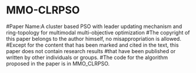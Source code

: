# MMO-CLRPSO
#Paper Name:A cluster based PSO with leader updating mechanism and ring-topology for multimodal multi-objective optimization
#The copyright of this paper belongs to the author himself, no misappropriation is allowed.
#Except for the content that has been marked and cited in the text, this paper does not contain research results 
#that have been published or written by other individuals or groups.
#The code for the algorithm proposed in the paper is in MMO_CLRPSO.
